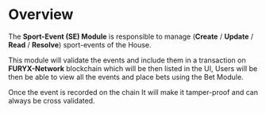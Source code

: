 # **Overview**

The **Sport-Event (SE) Module** is responsible to manage
(**Create** / **Update** / **Read** / **Resolve**) sport-events of the House.

This module will validate the events and include them in a transaction on **FURYX-Network** blockchain which will be then listed in the UI,
Users will be then be able to view all the events and place bets using the Bet Module.

Once the event is recorded on the chain It will make it tamper-proof and can always be cross validated.
